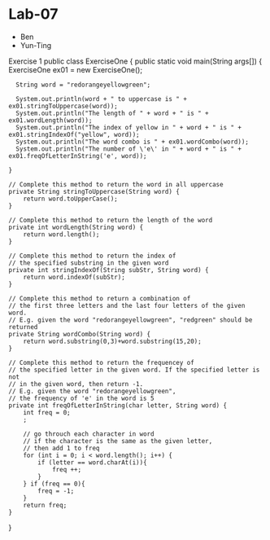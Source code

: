 # Lab-07 
- Ben 
- Yun-Ting

Exercise 1
public class ExerciseOne {
    public static void main(String args[]) {
      ExerciseOne ex01 = new ExerciseOne();
      
      String word = "redorangeyellowgreen";

      System.out.println(word + " to uppercase is " + ex01.stringToUppercase(word));
      System.out.println("The length of " + word + " is " + ex01.wordLength(word));
      System.out.println("The index of yellow in " + word + " is " + ex01.stringIndexOf("yellow", word));
      System.out.println("The word combo is " + ex01.wordCombo(word));
      System.out.println("The number of \'e\' in " + word + " is " + ex01.freqOfLetterInString('e', word));
      
    }
    
    // Complete this method to return the word in all uppercase
    private String stringToUppercase(String word) {
        return word.toUpperCase();
    }
    
    // Complete this method to return the length of the word
    private int wordLength(String word) {
        return word.length();
    }
    
    // Complete this method to return the index of 
    // the specified substring in the given word
    private int stringIndexOf(String subStr, String word) {
        return word.indexOf(subStr);
    }
    
    // Complete this method to return a combination of 
    // the first three letters and the last four letters of the given word.
    // E.g. given the word "redorangeyellowgreen", "redgreen" should be returned
    private String wordCombo(String word) {
        return word.substring(0,3)+word.substring(15,20);
    }
    
    // Complete this method to return the frequencey of 
    // the specified letter in the given word. If the specified letter is not 
    // in the given word, then return -1.
    // E.g. given the word "redorangeyellowgreen",
    // the frequency of 'e' in the word is 5
    private int freqOfLetterInString(char letter, String word) {
        int freq = 0;
        ;
        
        // go throuch each character in word
        // if the character is the same as the given letter,
        // then add 1 to freq
        for (int i = 0; i < word.length(); i++) {
            if (letter == word.charAt(i)){
                freq ++;
            }
        } if (freq == 0){
            freq = -1;
        }
        return freq;
    }
}
